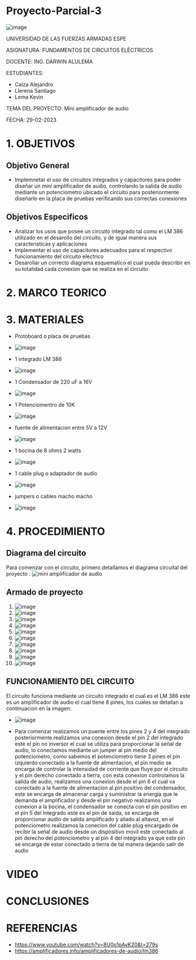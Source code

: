 # Proyecto-Parcial-3

![image](https://user-images.githubusercontent.com/116772752/208487145-d0353032-6309-4f57-a2a8-ec74218dba3d.png)

UNIVERSIDAD DE LAS FUERZAS ARMADAS ESPE

ASIGNATURA: FUNDAMENTOS DE CIRCUITOS ELÉCTRICOS

DOCENTE: ING. DARWIN ALULEMA

ESTUDIANTES:

* Caiza Alejandro
* Llerena Santiago 
* Lema Kevin

TEMA DEL PROYECTO: Mini amplificador de audio 

FECHA: 29-02-2023

# 1. OBJETIVOS
## Objetivo General
* Implemnetar el uso de circuitos integrados y capacitores para poder diseñar un mini amplificador de audio, controlando la salida de audio mediante un potenciometro ubicado el circuito para posteriormente diseñarlo en la placa de pruebas verificando sus correctas conexiones 

## Objetivos Especificos 
* Analizar los usos que posee un circuito integrado tal como el LM 386 utilizado en el desarollo del circuito, y de igual manera sus caracteristicas y aplicaciones 
* Implementar el uso de capacitores adecuados para el respectivo funcionamiento del circuito electrico 
* Desarollar un correcto diagrama esquematico el cual pueda describir en su totalidad cada conexion que se realiza en el circuito 

# 2. MARCO TEORICO


# 3. MATERIALES
* Protoboard o placa de pruebas
* ![image](https://user-images.githubusercontent.com/116832991/221930329-10d7748c-268e-4ccd-9b7a-e24ad8e840fd.png)


* 1 integrado LM 386
* ![image](https://user-images.githubusercontent.com/116832991/221929895-e5f7b327-133c-42f8-beb1-e1c5d9e76563.png)


* 1 Condensador de 220 uF a 16V
* ![image](https://user-images.githubusercontent.com/116832991/221929753-c3df8e06-e79f-4233-9e87-d6c638cff4b8.png)

 
* 1 Potenciomentro de 10K
* ![image](https://user-images.githubusercontent.com/116832991/221930674-3d9f3d7d-2002-4296-9481-3213b82cc7bc.png)


* fuente de alimentacion entre 5V a 12V
* ![image](https://user-images.githubusercontent.com/116832991/221928808-046b4b40-cfb6-4827-a5e6-97b66cc225b4.png)


* 1 bocina de 8 ohms 2 watts
* ![image](https://user-images.githubusercontent.com/116832991/221928541-9bc45823-f087-4288-be4e-3faac7fe8c60.png)


* 1 cable plug o adaptador de audio
* ![image](https://user-images.githubusercontent.com/116832991/221928137-be4eb543-8fc2-4c45-8b22-8132204db581.png)


* jumpers o cables macho macho
* ![image](https://user-images.githubusercontent.com/116832991/221927961-2bde1e3c-6990-4fa4-b1aa-bfb1261dedd2.png)


# 4. PROCEDIMIENTO 
## Diagrama del circuito 

Para comenzar con el circuito, primero detallamos el diagrama circuital  del proyecto :
![mini amplificador de audio](https://user-images.githubusercontent.com/116832991/221779921-9b704283-0617-4d97-bc50-fc8b4fd44334.png)

## Armado de proyecto 
1. ![image](https://user-images.githubusercontent.com/116832991/221780360-91807e16-03f8-4d13-9206-0cdd94d4d3db.png)
2. ![image](https://user-images.githubusercontent.com/116832991/221780387-ff5e116a-b592-480f-8521-e932c9a00cdc.png)
3. ![image](https://user-images.githubusercontent.com/116832991/221780415-a3974d0e-fdb0-4d0f-90d1-c2167a07881b.png)
4. ![image](https://user-images.githubusercontent.com/116832991/221780447-1776ef19-0b01-4515-ab6d-accfaf343ffd.png)
5. ![image](https://user-images.githubusercontent.com/116832991/221780465-5be005a8-61dc-449c-b6c4-b83b964243f7.png)
6. ![image](https://user-images.githubusercontent.com/116832991/221780486-e9a17960-3e7c-4483-a0ac-92bae6eb8d62.png)
7. ![image](https://user-images.githubusercontent.com/116832991/221780508-0577db1e-fcec-4245-97dd-f1f54d94c78b.png)
8. ![image](https://user-images.githubusercontent.com/116832991/221780548-2e5f76ca-dd9b-4096-8987-fc10d37033da.png)
9. ![image](https://user-images.githubusercontent.com/116832991/221780568-f74f873a-97a9-4985-9cb9-5777542bd46e.png)
10. ![image](https://user-images.githubusercontent.com/116832991/221780592-0c1e1dc1-7112-4c22-a435-421f34649d29.png)


## FUNCIONAMIENTO DEL CIRCUITO

El circuito funciona mediante un circuito integrado el cual es el LM 386 este es un amplificador de audio el cual tiene 8 pines, los cuales se detallan a continuacion en la imagen:
* ![image](https://user-images.githubusercontent.com/116832991/221934243-f8acb08c-16a4-4c9c-bff7-03f550102c5f.png)

* Para comenzar realizamos un puente entre los pines 2 y 4 del integrado posteriormente realizamos una conexion desde el pin 2 del integrado este el pin no inversor el cual se utiliza para proporcionar la señal de audio, lo conectamos mediante un jumper al pin medio del potenciometro, como sabemos el potenciometro tiene 3 pines el pin izquierdo conectado a la fuente de alimentacion, el pin medio se encarga de controlar la intensidad de corriente que fluye por el circuito y el pin derecho conectado a tierra, con esta conexion controlamos la salida de audio, realizamos una conexion desde el pin 6 el cual va conectado a la fuente de alimentacion al pin positivo del condensador, este se encarga de almacenar carga y suministrar la energía que le demanda el amplificador y desde el pin negativo realizamos una conexion a la bocina, el condensador se conecta con el pin positivo en el pin 5 del integrado este es el pin de saida, se encarga de  proporcionar audio de salida amplificado y aliado al altavoz, en el potenciometro realizamos la conecion del cable plug encargado de recibir la señal de audio desde un dispositivo movil este conectado al pin derecho del potenciometro y al pin 4 del integrado ya que este pin se encarga de estar conectado a tierra de tal manera dejando salir de audio 

# VIDEO


# CONCLUSIONES


# REFERENCIAS
* https://www.youtube.com/watch?v=8U0o1pAvK20&t=279s
* https://amplificadores.info/amplificadores-de-audio/lm386


